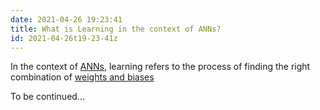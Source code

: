 ```yaml
---
date: 2021-04-26 19:23:41
title: What is Learning in the context of ANNs?
id: 2021-04-26t19-23-41z
---
```


In the context of [ANNs](./2021-04-26t18-14-48z.md), learning refers to the
process of finding the right combination of
[weights and biases](./2021-04-26t18-54-00z.md)

To be continued...
